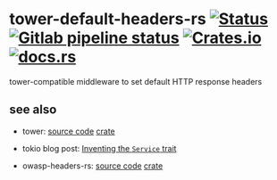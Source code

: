 # tower-default-headers-rs [![Status](https://img.shields.io/badge/status-actively--developed-brightgreen)](https://gitlab.com/jokeyrhyme/tower-default-headers-rs) [![Gitlab pipeline status](https://img.shields.io/gitlab/pipeline-status/jokeyrhyme/tower-default-headers-rs?branch=main)](https://gitlab.com/jokeyrhyme/tower-default-headers-rs/-/pipelines?ref=main) [![Crates.io](https://img.shields.io/crates/v/tower-default-headers)](https://crates.io/crates/tower-default-headers) [![docs.rs](https://img.shields.io/docsrs/tower-default-headers)](https://docs.rs/tower-default-headers)

tower-compatible middleware to set default HTTP response headers

## see also

- tower: [source code](https://github.com/tower-rs/tower) [crate](https://crates.io/crates/tower)

- tokio blog post: [Inventing the `Service` trait](https://tokio.rs/blog/2021-05-14-inventing-the-service-trait)

- owasp-headers-rs: [source code](https://gitlab.com/jokeyrhyme/owasp-headers-rs) [crate](https://crates.io/crates/owasp-headers)
